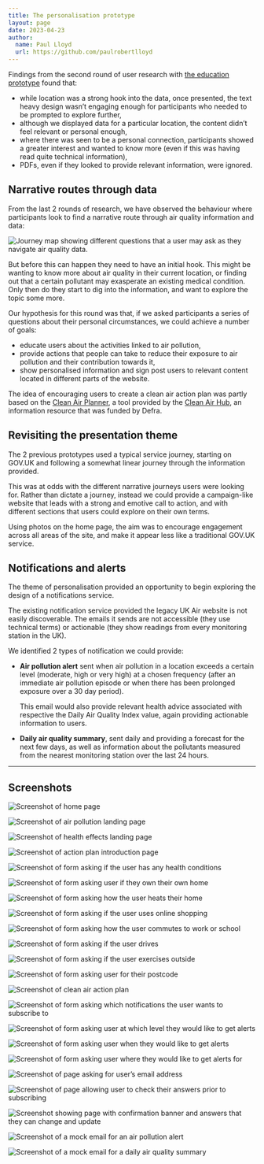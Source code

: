 ```yaml
---
title: The personalisation prototype
layout: page
date: 2023-04-23
author:
  name: Paul Lloyd
  url: https://github.com/paulrobertlloyd
---
```


Findings from the second round of user research with [the education prototype](/posts/citizen-alpha/the-education-prototype) found that:

* while location was a strong hook into the data, once presented, the text heavy design wasn’t engaging enough for participants who needed to be prompted to explore further,
* although we displayed data for a particular location, the content didn’t feel relevant or personal enough,
* where there was seen to be a personal connection, participants showed a greater interest and wanted to know more (even if this was having read quite technical information),
* PDFs, even if they looked to provide relevant information, were ignored.

## Narrative routes through data

From the last 2 rounds of research, we have observed the behaviour where participants look to find a narrative route through air quality information and data:

![Journey map showing different questions that a user may ask as they navigate air quality data.](../../images/personalisation-prototype/narrative-routes.png)

But before this can happen they need to have an initial hook. This might be wanting to know more about air quality in their current location, or finding out that a certain pollutant may exasperate an existing medical condition. Only then do they start to dig into the information, and want to explore the topic some more.

Our hypothesis for this round was that, if we asked participants a series of questions about their personal circumstances, we could achieve a number of goals:

* educate users about the activities linked to air pollution,
* provide actions that people can take to reduce their exposure to air pollution and their contribution towards it,
* show personalised information and sign post users to relevant content located in different parts of the website.

The idea of encouraging users to create a clean air action plan was partly based on the [Clean Air Planner](https://planner.cleanairhub.org.uk/), a tool provided by the [Clean Air Hub](https://www.cleanairhub.org.uk), an information resource that was funded by Defra.

## Revisiting the presentation theme

The 2 previous prototypes used a typical service journey, starting on GOV.UK and following a somewhat linear journey through the information provided.

This was at odds with the different narrative journeys users were looking for. Rather than dictate a journey, instead we could provide a campaign-like website that leads with a strong and emotive call to action, and with different sections that users could explore on their own terms.

Using photos on the home page, the aim was to encourage engagement across all areas of the site, and make it appear less like a traditional GOV.UK service.

## Notifications and alerts

The theme of personalisation provided an opportunity to begin exploring the design of a notifications service.

The existing notification service provided the legacy UK Air website is not easily discoverable. The emails it sends are not accessible (they use technical terms) or actionable (they show readings from every monitoring station in the UK).

We identified 2 types of notification we could provide:

* **Air pollution alert** sent when air pollution in a location exceeds a certain level (moderate, high or very high) at a chosen frequency (after an immediate air pollution episode or when there has been prolonged exposure over a 30 day period).

    This email would also provide relevant health advice associated with respective the Daily Air Quality Index value, again providing actionable information to users.

* **Daily air quality summary**, sent daily and providing a forecast for the next few days, as well as information about the pollutants measured from the nearest monitoring station over the last 24 hours.

***

## Screenshots

![Screenshot of home page](../../images/personalisation-prototype/1.png "Home page")

![Screenshot of air pollution landing page](../../images/personalisation-prototype/2.png "Air pollution landing page")

![Screenshot of health effects landing page](../../images/personalisation-prototype/3.png "Health effects landing page")

![Screenshot of action plan introduction page](../../images/personalisation-prototype/4.png "Air quality action plan: Create your air quality action plan")

![Screenshot of form asking if the user has any health conditions](../../images/personalisation-prototype/5.png "Air quality action plan: Do you have any of the following health conditions?")

![Screenshot of form asking user if they own their own home](../../images/personalisation-prototype/6.png "Air quality action plan: Do you own your own home?")

![Screenshot of form asking how the user heats their home](../../images/personalisation-prototype/7.png "Air quality action plan: How do you heat your home?")

![Screenshot of form asking if the user uses online shopping](../../images/personalisation-prototype/8.png "Air quality action plan: Do you use online shopping?")

![Screenshot of form asking how the user commutes to work or school](../../images/personalisation-prototype/9.png "Air quality action plan: How do you commute to work or school?")

![Screenshot of form asking if the user drives](../../images/personalisation-prototype/10.png "Air quality action plan: Do you drive?")

![Screenshot of form asking if the user exercises outside](../../images/personalisation-prototype/11.png "Air quality action plan: Do you exercise outside?")

![Screenshot of form asking user for their postcode](../../images/personalisation-prototype/12.png "Air quality action plan: What is the first part of your postcode?")

![Screenshot of clean air action plan](../../images/personalisation-prototype/13.png "Air quality action plan: Your clean air action plan")

![Screenshot of form asking which notifications the user wants to subscribe to](../../images/personalisation-prototype/14.png "Notifications: Which notifications do you want to subscribe to?")

![Screenshot of form asking user at which level they would like to get alerts](../../images/personalisation-prototype/15.png "Notifications: At what level would you like to get air pollution alerts?")

![Screenshot of form asking user when they would like to get alerts](../../images/personalisation-prototype/16.png "Notifications: When would you like to get air pollution alerts?")

![Screenshot of form asking user where they would like to get alerts for](../../images/personalisation-prototype/17.png "Notifications: Where would you like to get notifications for?")

![Screenshot of page asking for user’s email address](../../images/personalisation-prototype/18.png "Notifications: What is your email address?")

![Screenshot of page allowing user to check their answers prior to subscribing](../../images/personalisation-prototype/19.png "Notifications: Check your notification settings")

![Screenshot showing page with confirmation banner and answers that they can change and update](../../images/personalisation-prototype/20.png "Notifications: Email notification settings")

![Screenshot of a mock email for an air pollution alert](../../images/personalisation-prototype/21.png "Notification email: Air pollution alert")

![Screenshot of a mock email for a daily air quality summary](../../images/personalisation-prototype/22.png "Notification email: Daily air quality summary")
